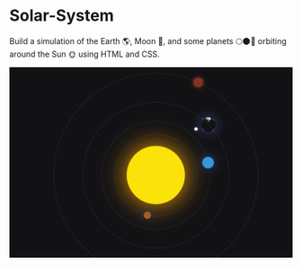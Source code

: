 # Solar-System
Build a simulation of the Earth  🌎, Moon 🌛, and some planets 🌕🌑🌚 orbiting around the Sun 🌞 using HTML and CSS.

![Alt text](image.png)
